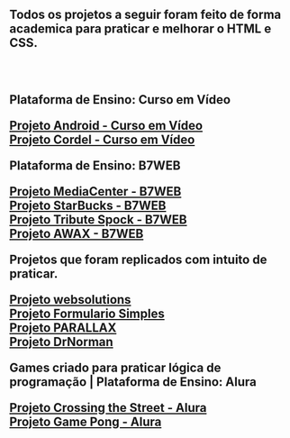  
 <h2>Todos os projetos a seguir foram feito de forma academica para praticar e melhorar o HTML e CSS.<h2>
 <br>
 
 Plataforma de Ensino: Curso em Vídeo <br>
 
<lil> <a href="https://joaopauloffnogueira.github.io/projetos-academicos/android/"> Projeto Android - Curso em Vídeo </a> <br> 
<lil> <a href="https://joaopauloffnogueira.github.io/projetos-academicos/Cordel/"> Projeto Cordel - Curso em Vídeo </a> <br> 
 

 Plataforma de Ensino: B7WEB <br>

<lil> <a href="https://joaopauloffnogueira.github.io/projetos-academicos/mediacenter/"> Projeto MediaCenter - B7WEB </a> <br> 
<lil> <a href="https://joaopauloffnogueira.github.io/projetos-academicos/starbucks/"> Projeto StarBucks - B7WEB </a> <br> 
<lil> <a href="https://joaopauloffnogueira.github.io/projetos-academicos/tribute spock/"> Projeto Tribute Spock - B7WEB </a> <br> 
<lil> <a href="https://joaopauloffnogueira.github.io/projetos-academicos/AWAX/"> Projeto AWAX - B7WEB </a> <br> 

 Projetos que foram replicados com intuito de praticar. <br>

<lil> <a href="https://joaopauloffnogueira.github.io/projetos-academicos/websolutions/"> Projeto websolutions </a> <br> 
<lil> <a href="https://joaopauloffnogueira.github.io/projetos-academicos/formulario simples/"> Projeto Formulario Simples </a> <br> 
<lil> <a href="https://joaopauloffnogueira.github.io/projetos-academicos/PARALLAX/"> Projeto PARALLAX </a> <br> 
<lil> <a href="https://joaopauloffnogueira.github.io/projetos-academicos/drnorman/"> Projeto DrNorman </a> <br> 

 Games criado para praticar lógica de programação | Plataforma de Ensino: Alura <br>

<lil> <a href="https://editor.p5js.org/JoaoPauloF/sketches/Kn3Qz5AWL"> Projeto Crossing the Street - Alura </a> <br>
<lil> <a href="https://editor.p5js.org/JoaoPauloF/sketches/Y7e2McZ6o"> Projeto Game Pong - Alura </a> <br> 
